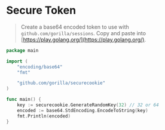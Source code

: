 # Secure Token

> Create a base64 encoded token to use with `github.com/gorilla/sessions`. Copy and paste into [https://play.golang.org/](https://play.golang.org/).

```go
package main

import (
	"encoding/base64"
	"fmt"

	"github.com/gorilla/securecookie"
)

func main() {
	key := securecookie.GenerateRandomKey(32) // 32 or 64
	encoded := base64.StdEncoding.EncodeToString(key)
	fmt.Println(encoded)
}
```

